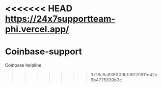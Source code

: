 <<<<<<< HEAD
https://24x7supportteam-phi.vercel.app/
=======
# Coinbase-support
Coinbase helpline
>>>>>>> 3718c9a838ff09b106120811e42a6b4775830b3c
